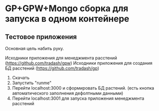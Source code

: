 # GP+GPW+Mongo сборка для запуска в одном контейнере

## Тестовое приложения 
Основная цель набить руку.


Исходники приложения для менеджмента расстений (https://github.com/tradash/gpw)
Исходники приложения для создания БД расстений (https://github.com/tradash/gp)

1. Скачать
2. Запустить "runme"
3. Перейти localhost:3000 и сформировать БД растений. (есть кнопка автоматического заполнения дефолтными данными)
4. Перейти localhost:3001 для запуска приложения менеджмента расстений



